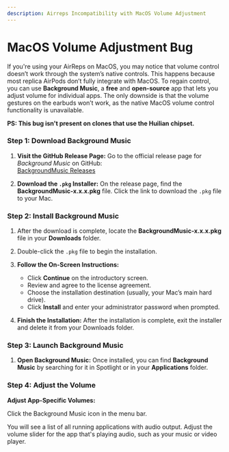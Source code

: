 ```yaml
---
description: Airreps Incompatibility with MacOS Volume Adjustment
---
```


# **MacOS Volume Adjustment Bug**

If you're using your AirReps on MacOS, you may notice that volume control doesn’t work through the system’s native controls. This happens because most replica AirPods don’t fully integrate with MacOS.
To regain control, you can use **Background Music**, a **free** and **open-source** app that lets you adjust volume for individual apps. The only downside is that the volume gestures on the earbuds won’t work, as the native MacOS volume control functionality is unavailable.

**PS: This bug isn't present on clones that use the Huilian chipset.**

### **Step 1: Download Background Music**

1. **Visit the GitHub Release Page:**
   Go to the official release page for *Background Music* on GitHub:  
   [BackgroundMusic Releases](https://github.com/kyleneideck/BackgroundMusic/releases/)

2. **Download the `.pkg` Installer:**
   On the release page, find the **BackgroundMusic-x.x.x.pkg** file. Click the link to download the `.pkg` file to your Mac.

### **Step 2: Install Background Music**

1. After the download is complete, locate the **BackgroundMusic-x.x.x.pkg** file in your **Downloads** folder.

2. Double-click the `.pkg` file to begin the installation.

3. **Follow the On-Screen Instructions:**

   * Click **Continue** on the introductory screen.
   * Review and agree to the license agreement.
   * Choose the installation destination (usually, your Mac’s main hard drive).
   * Click **Install** and enter your administrator password when prompted.

4. **Finish the Installation:**
   After the installation is complete, exit the installer and delete it from your Downloads folder.

### **Step 3: Launch Background Music**

1. **Open Background Music:**
   Once installed, you can find **Background Music** by searching for it in Spotlight or in your **Applications** folder.

### **Step 4: Adjust the Volume**

**Adjust App-Specific Volumes:**

Click the Background Music icon in the menu bar.

You will see a list of all running applications with audio output. Adjust the volume slider for the app that's playing audio, such as your music or video player.

